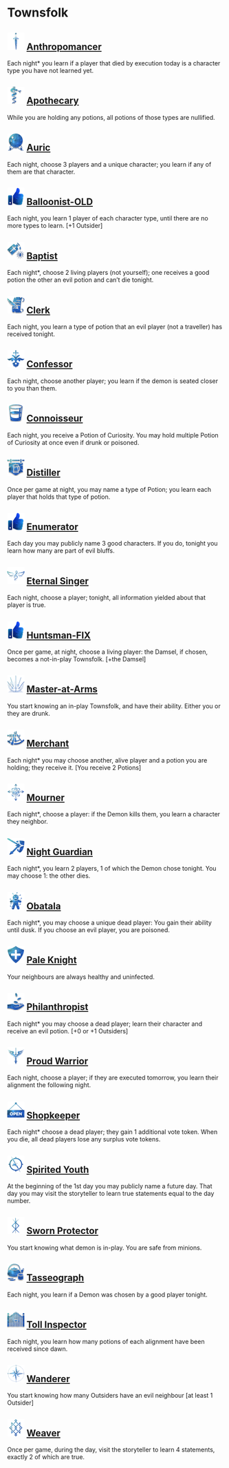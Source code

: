 # Townsfolk

## ![](Anthropomancer/.image_big.png) [Anthropomancer](Anthropomancer)
Each night* you learn if a player that died by execution today is a character type you have not learned yet.

## ![](Apothecary/.image_big.png) [Apothecary](Apothecary)
While you are holding any potions, all potions of those types are nullified.

## ![](Auric/.image_big.png) [Auric](Auric)
Each night, choose 3 players and a unique character; you learn if any of them are that character.

## ![](.image_big.png) [Balloonist-OLD](Balloonist-OLD)
Each night, you learn 1 player of each character type, until there are no more types to learn. [+1 Outsider]

## ![](Baptist/.image_big.png) [Baptist](Baptist)
Each night*, choose 2 living players (not yourself); one receives a good potion the other an evil potion and can’t die tonight.

## ![](Clerk/.image_big.png) [Clerk](Clerk)
Each night, you learn a type of potion that an evil player (not a traveller) has received tonight.

## ![](Confessor/.image_big.png) [Confessor](Confessor)
Each night, choose another player; you learn if the demon is seated closer to you than them.

## ![](Connoisseur/.image_big.png) [Connoisseur](Connoisseur)
Each night, you receive a Potion of Curiosity. You may hold multiple Potion of Curiosity at once even if drunk or poisoned.

## ![](Distiller/.image_big.png) [Distiller](Distiller)
Once per game at night, you may name a type of Potion; you learn each player that holds that type of potion.

## ![](.image_big.png) [Enumerator](Enumerator)
Each day you may publicly name 3 good characters. If you do, tonight you learn how many are part of evil bluffs.

## ![](Eternal%20Singer/.image_big.png) [Eternal Singer](Eternal%20Singer)
Each night, choose a player; tonight, all information yielded about that player is true.

## ![](.image_big.png) [Huntsman-FIX](Huntsman-FIX)
Once per game, at night, choose a living player: the Damsel, if chosen, becomes a not-in-play Townsfolk. [+the Damsel]

## ![](Master-at-Arms/.image_big.png) [Master-at-Arms](Master-at-Arms)
You start knowing an in-play Townsfolk, and have their ability. Either you or they are drunk.

## ![](Merchant/.image_big.png) [Merchant](Merchant)
Each night* you may choose another, alive player and a potion you are holding; they receive it. [You receive 2 Potions]

## ![](Mourner/.image_big.png) [Mourner](Mourner)
Each night*, choose a player: if the Demon kills them, you learn a character they neighbor.

## ![](Night%20Guardian/.image_big.png) [Night Guardian](Night%20Guardian)
Each night*, you learn 2 players, 1 of which the Demon chose tonight. You may choose 1: the other dies.

## ![](Obatala/.image_big.png) [Obatala](Obatala)
Each night*, you may choose a unique dead player: You gain their ability until dusk. If you choose an evil player, you are poisoned.

## ![](Pale%20Knight/.image_big.png) [Pale Knight](Pale%20Knight)
Your neighbours are always healthy and uninfected.

## ![](Philanthropist/.image_big.png) [Philanthropist](Philanthropist)
Each night* you may choose a dead player; learn their character and receive an evil potion. [+0 or +1 Outsiders]

## ![](Proud%20Warrior/.image_big.png) [Proud Warrior](Proud%20Warrior)
Each night, choose a player; if they are executed tomorrow, you learn their alignment the following night.

## ![](Shopkeeper/.image_big.png) [Shopkeeper](Shopkeeper)
Each night* choose a dead player; they gain 1 additional vote token. When you die, all dead players lose any surplus vote tokens.

## ![](Spirited%20Youth/.image_big.png) [Spirited Youth](Spirited%20Youth)
At the beginning of the 1st day you may publicly name a future day. That day you may visit the storyteller to learn true statements equal to the day number.

## ![](Sworn%20Protector/.image_big.png) [Sworn Protector](Sworn%20Protector)
You start knowing what demon is in-play. You are safe from minions.

## ![](Tasseograph/.image_big.png) [Tasseograph](Tasseograph)
Each night, you learn if a Demon was chosen by a good player tonight.

## ![](Toll%20Inspector/.image_big.png) [Toll Inspector](Toll%20Inspector)
Each night, you learn how many potions of each alignment have been received since dawn.

## ![](Wanderer/.image_big.png) [Wanderer](Wanderer)
You start knowing how many Outsiders have an evil neighbour [at least 1 Outsider]

## ![](Weaver/.image_big.png) [Weaver](Weaver)
Once per game, during the day, visit the storyteller to learn 4 statements, exactly 2 of which are true.

